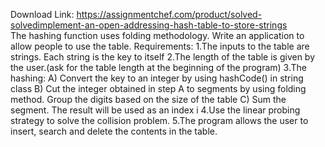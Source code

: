 Download Link: https://assignmentchef.com/product/solved-solvedimplement-an-open-addressing-hash-table-to-store-strings
<br>
The hashing function uses folding methodology. Write an application to allow people to use the table. Requirements: 1.The inputs to the table are strings. Each string is the key to itself 2.The length of the table is given by the user.(ask for the table length at the beginning of the program) 3.The hashing: A) Convert the key to an integer by using hashCode() in string class B) Cut the integer obtained in step A to segments by using folding method. Group the digits based on the size of the table C) Sum the segment. The result will be used as an index i 4.Use the linear probing strategy to solve the collision problem. 5.The program allows the user to insert, search and delete the contents in the table.